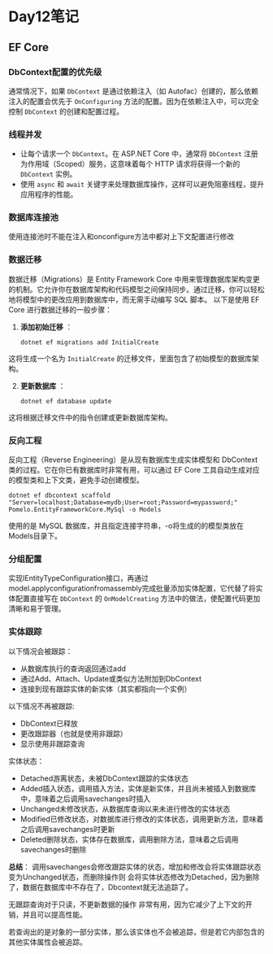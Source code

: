 # Day12笔记

## EF Core

### DbContext配置的优先级

通常情况下，如果 `DbContext` 是通过依赖注入（如 Autofac）创建的，那么依赖注入的配置会优先于 `OnConfiguring` 方法的配置。因为在依赖注入中，可以完全控制 `DbContext` 的创建和配置过程。

### 线程并发

- 让每个请求一个 `DbContext`。在 ASP.NET Core 中，通常将 `DbContext` 注册为作用域（Scoped）服务，这意味着每个 HTTP 请求将获得一个新的 `DbContext` 实例。
- 使用 `async` 和 `await` 关键字来处理数据库操作，这样可以避免阻塞线程，提升应用程序的性能。

### 数据库连接池

使用连接池时不能在注入和onconfigure方法中都对上下文配置进行修改

### 数据迁移

数据迁移（Migrations）是 Entity Framework Core 中用来管理数据库架构变更的机制。它允许你在数据库架构和代码模型之间保持同步。通过迁移，你可以轻松地将模型中的更改应用到数据库中，而无需手动编写 SQL 脚本。
以下是使用 EF Core 进行数据迁移的一般步骤：

1. **添加初始迁移** ：

	   dotnet ef migrations add InitialCreate

这将生成一个名为 `InitialCreate` 的迁移文件，里面包含了初始模型的数据库架构。

2. **更新数据库** ：

	```
	dotnet ef database update
	```

这将根据迁移文件中的指令创建或更新数据库架构。

### 反向工程

反向工程（Reverse Engineering）是从现有数据库生成实体模型和 DbContext 类的过程。它在你已有数据库时非常有用，可以通过 EF Core 工具自动生成对应的模型类和上下文类，避免手动创建模型。

```
dotnet ef dbcontext scaffold "Server=localhost;Database=mydb;User=root;Password=mypassword;" Pomelo.EntityFrameworkCore.MySql -o Models
```

使用的是 MySQL 数据库，并且指定连接字符串，-o将生成的的模型类放在Models目录下。

### 分组配置

实现IEntityTypeConfiguration接口，再通过model.applyconfigurationfromassembly完成批量添加实体配置，它代替了将实体配置直接写在 `DbContext` 的 `OnModelCreating` 方法中的做法，使配置代码更加清晰和易于管理。

### 实体跟踪

以下情况会被跟踪：

- 从数据库执行的查询返回通过add
- 通过Add、Attach、Update或类似方法附加到DbContext
- 连接到现有跟踪实体的新实体（其实都指向一个实例）

以下情况不再被跟踪:

- DbContext已释放
- 更改跟踪器（也就是使用非跟踪）
- 显示使用非跟踪查询

实体状态：

- Detached游离状态，未被DbContext跟踪的实体状态
- Added插入状态，调用插入方法，实体是新实体，并且尚未被插入到数据库中，意味着之后调用savechanges时插入
- Unchanged未修改状态，从数据库查询以来未进行修改的实体状态
- Modified已修改状态，对数据库进行修改的实体状态，调用更新方法，意味着之后调用savechanges时更新
- Deleted删除状态，实体存在数据库，调用删除方法，意味着之后调用savechanges时删除

**总结**：
调用savechanges会修改跟踪实体的状态，增加和修改会将实体跟踪状态变为Unchanged状态，而删除操作则		会将实体状态修改为Detached，因为删除了，数据在数据库中不存在了，Dbcontext就无法追踪了。

无跟踪查询对于只读，不更新数据的操作 非常有用，因为它减少了上下文的开销，并且可以提高性能。

若查询出的是对象的一部分实体，那么该实体也不会被追踪，但是若它内部包含的其他实体属性会被追踪。

